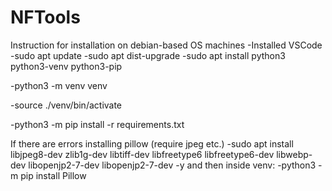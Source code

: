 # NFTools

Instruction for installation on debian-based OS machines
-Installed VSCode
-sudo apt update
-sudo apt dist-upgrade
-sudo apt install python3 python3-venv python3-pip

-python3 -m venv venv 

-source ./venv/bin/activate

-python3 -m pip install -r requirements.txt

If there are errors installing pillow (require jpeg etc.)
-sudo apt install libjpeg8-dev zlib1g-dev libtiff-dev libfreetype6 libfreetype6-dev libwebp-dev libopenjp2-7-dev libopenjp2-7-dev -y
and then inside venv:
-python3 -m pip install Pillow
